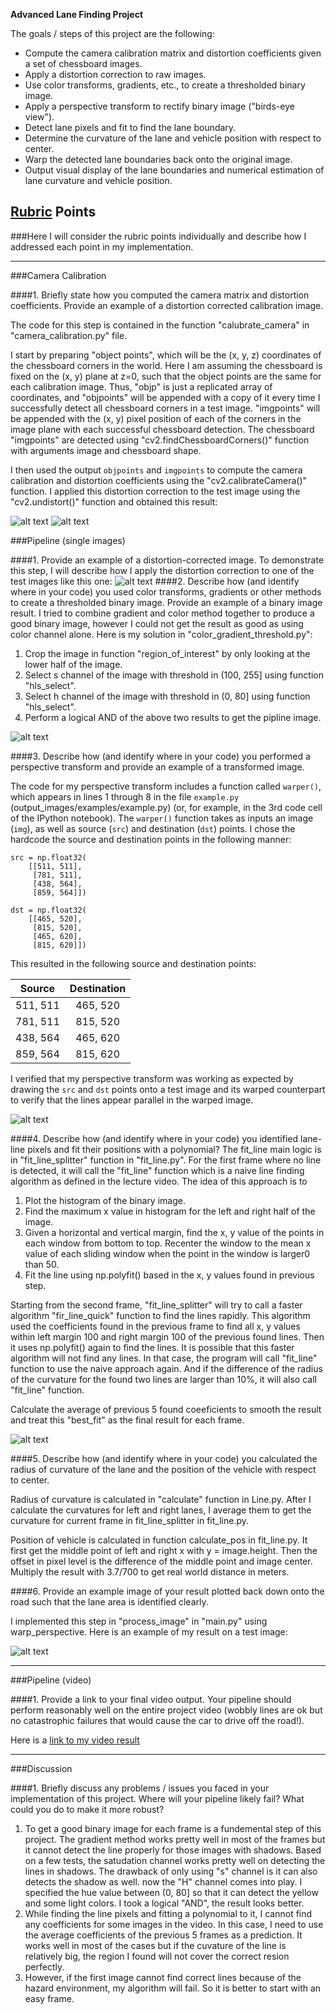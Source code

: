 **Advanced Lane Finding Project**

The goals / steps of this project are the following:

* Compute the camera calibration matrix and distortion coefficients given a set of chessboard images.
* Apply a distortion correction to raw images.
* Use color transforms, gradients, etc., to create a thresholded binary image.
* Apply a perspective transform to rectify binary image ("birds-eye view").
* Detect lane pixels and fit to find the lane boundary.
* Determine the curvature of the lane and vehicle position with respect to center.
* Warp the detected lane boundaries back onto the original image.
* Output visual display of the lane boundaries and numerical estimation of lane curvature and vehicle position.

[//]: # (Image References)

[image1]: ./images/original.jpg "distorted"
[image2]: ./images/undist.jpg "undistorted"
[image3]: ./images/test_image.jpg "Road Transformed"
[image4]: ./images/binary_img.jpg "Binary Example"
[image5]: ./images/warped_lanes.jpg "Warped Example"
[image6]: ./images/color_fit_lines.jpg "Fit Visual"
[image7]: ./images/example_output.jpg "Output"
[video1]: ./project_video_result.mp4 "Video"

## [Rubric](https://review.udacity.com/#!/rubrics/571/view) Points
###Here I will consider the rubric points individually and describe how I addressed each point in my implementation.

---
###Camera Calibration

####1. Briefly state how you computed the camera matrix and distortion coefficients. Provide an example of a distortion corrected calibration image.

The code for this step is contained in the function "calubrate_camera" in "camera_calibration.py" file.

I start by preparing "object points", which will be the (x, y, z) coordinates of the chessboard corners in the world. Here I am assuming the chessboard is fixed on the (x, y) plane at z=0, such that the object points are the same for each calibration image.  Thus, "objp" is just a replicated array of coordinates, and "objpoints" will be appended with a copy of it every time I successfully detect all chessboard corners in a test image.  "imgpoints" will be appended with the (x, y) pixel position of each of the corners in the image plane with each successful chessboard detection. The chessboard "imgpoints" are detected using "cv2.findChessboardCorners()"  function with arguments image and chessboard shape.

I then used the output `objpoints` and `imgpoints` to compute the camera calibration and distortion coefficients using the "cv2.calibrateCamera()" function.  I applied this distortion correction to the test image using the "cv2.undistort()" function and obtained this result:

![alt text][image1]
![alt text][image2]

###Pipeline (single images)

####1. Provide an example of a distortion-corrected image.
To demonstrate this step, I will describe how I apply the distortion correction to one of the test images like this one:
![alt text][image3]
####2. Describe how (and identify where in your code) you used color transforms, gradients or other methods to create a thresholded binary image.  Provide an example of a binary image result.
I tried to combine gradient and color method together to produce a good binary image, however I could not get the result as good as using color channel alone. Here is my solution in "color_gradient_threshold.py":
1. Crop the image in function "region_of_interest" by only looking at the lower half of the image.
2. Select s channel of the image with threshold in (100, 255] using function "hls_select".
3. Select h channel of the image with threshold in (0, 80] using function "hls_select".
4. Perform a logical AND of the above two results to get the pipline image.

![alt text][image4]

####3. Describe how (and identify where in your code) you performed a perspective transform and provide an example of a transformed image.

The code for my perspective transform includes a function called `warper()`, which appears in lines 1 through 8 in the file `example.py` (output_images/examples/example.py) (or, for example, in the 3rd code cell of the IPython notebook).  The `warper()` function takes as inputs an image (`img`), as well as source (`src`) and destination (`dst`) points.  I chose the hardcode the source and destination points in the following manner:

```
src = np.float32(
    [[511, 511],
     [781, 511],
     [438, 564],
     [859, 564]])

dst = np.float32(
    [[465, 520],
     [815, 520],
     [465, 620],
     [815, 620]])
```
This resulted in the following source and destination points:

| Source        | Destination   |
|:-------------:|:-------------:|
| 511, 511      | 465, 520      |
| 781, 511      | 815, 520      |
| 438, 564      | 465, 620      |
| 859, 564      | 815, 620      |

I verified that my perspective transform was working as expected by drawing the `src` and `dst` points onto a test image and its warped counterpart to verify that the lines appear parallel in the warped image.

![alt text][image5]

####4. Describe how (and identify where in your code) you identified lane-line pixels and fit their positions with a polynomial?
The fit_line main logic is in "fit_line_splitter" function in "fit_line.py". For the first frame where no line is detected, it will call the "fit_line" function which is a naive line finding algorithm as defined in the lecture video. The idea of this approach is to
1. Plot the histogram of the binary image.
2. Find the maximum x value in histogram for the left and right half of the image.
3. Given a horizontal and vertical margin, find the x, y value of the points in each  window from bottom to top. Recenter the window to the mean x value of each sliding window when the point in the window is larger0 than 50.
4. Fit the line using np.polyfit() based in the x, y values found in previous step.

Starting from the second frame, "fit_line_splitter" will try to call a faster algorithm "fir_line_quick" function to find the lines rapidly. This algorithm used the coefficients found in the previous frame to find all x, y values within left margin 100 and right margin 100 of the previous found lines. Then it uses np.polyfit() again to find the lines. It is possible that this faster algorithm will not find any lines. In that case, the program will call "fit_line" function to use the naive approach again. And if the difference of the radius of the curvature for the found two lines are larger than 10%, it will also call "fit_line" function.

Calculate the average of previous 5 found coeeficients to smooth the result and treat this "best_fit" as the final result for each frame.

![alt text][image6]

####5. Describe how (and identify where in your code) you calculated the radius of curvature of the lane and the position of the vehicle with respect to center.

Radius of curvature is calculated in "calculate" function in Line.py. After I calculate the curvatures for left and right lanes, I average them to get the curvature for current frame in fit_line_splitter in fit_line.py.

Position of vehicle is calculated in function calculate_pos in fit_line.py. It first get the middle point of left and right x with y = image.height. Then the offset in pixel level is the difference of the middle point and image center. Multiply the result with 3.7/700 to get real world distance in meters.

####6. Provide an example image of your result plotted back down onto the road such that the lane area is identified clearly.

I implemented this step in "process_image" in "main.py" using warp_perspective.  Here is an example of my result on a test image:


![alt text][image7]

---

###Pipeline (video)

####1. Provide a link to your final video output.  Your pipeline should perform reasonably well on the entire project video (wobbly lines are ok but no catastrophic failures that would cause the car to drive off the road!).

Here is a [link to my video result](./project_video_result.mp4)

---

###Discussion

####1. Briefly discuss any problems / issues you faced in your implementation of this project.  Where will your pipeline likely fail?  What could you do to make it more robust?

1. To get a good binary image for each frame is a fundemental step of this project. The gradient method works pretty well in most of the frames but it cannot detect the line properly for those images with shadows. Based on a few tests, the satudation channel works pretty well on detecting the lines in shadows. The drawback of only using "s" channel is it can also detects the shadow as well. now the "H" channel comes into play. I specified the hue value between (0, 80] so that it can detect the yellow and some light colors. I took a logical "AND", the result looks better.
2. While finding the line pixels and fitting a polynomial to it, I cannot find any coefficients for some images in the video. In this case, I need to use the average coefficients of the previous 5 frames as a prediction. It works well in most of the cases but if the cuvature of the line is relatively big, the region I found will not cover the correct resion perfectly.
3. However, if the first image cannot find correct lines because of the hazard environment, my algorithm will fail. So it is better to start with an easy frame.
